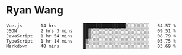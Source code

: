 # Ryan Wang

<!--START_SECTION:waka-->
```text
Vue.js       14 hrs          ████████████████░░░░░░░░░   64.57 % 
JSON         2 hrs 3 mins    ██▒░░░░░░░░░░░░░░░░░░░░░░   09.51 % 
JavaScript   1 hr 54 mins    ██▒░░░░░░░░░░░░░░░░░░░░░░   08.79 % 
TypeScript   1 hr 14 mins    █▒░░░░░░░░░░░░░░░░░░░░░░░   05.75 % 
Markdown     48 mins         █░░░░░░░░░░░░░░░░░░░░░░░░   03.69 % 
```
<!--END_SECTION:waka-->
